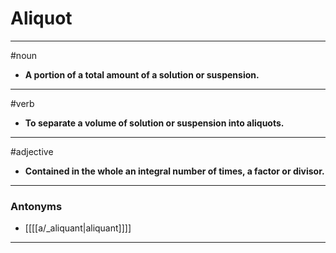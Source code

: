 # Aliquot
---
#noun
- **A portion of a total amount of a solution or suspension.**
---
#verb
- **To separate a volume of solution or suspension into aliquots.**
---
#adjective
- **Contained in the whole an integral number of times, a factor or divisor.**
---
### Antonyms
- [[[[a/_aliquant|aliquant]]]]
---
